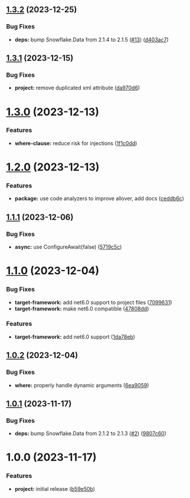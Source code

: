 ## [1.3.2](https://github.com/JonasSchubert/Snowflake.Data.Xt/compare/v1.3.1...v1.3.2) (2023-12-25)


### Bug Fixes

* **deps:** bump Snowflake.Data from 2.1.4 to 2.1.5 ([#13](https://github.com/JonasSchubert/Snowflake.Data.Xt/issues/13)) ([d403ac7](https://github.com/JonasSchubert/Snowflake.Data.Xt/commit/d403ac7d0b1f56b21fdfc17f8b8fb40850293d68))

## [1.3.1](https://github.com/JonasSchubert/Snowflake.Data.Xt/compare/v1.3.0...v1.3.1) (2023-12-15)


### Bug Fixes

* **project:** remove duplicated xml attribute ([da970d6](https://github.com/JonasSchubert/Snowflake.Data.Xt/commit/da970d6a78234af158181e434b9c25daf48351af))

# [1.3.0](https://github.com/JonasSchubert/Snowflake.Data.Xt/compare/v1.2.0...v1.3.0) (2023-12-13)


### Features

* **where-clause:** reduce risk for injections ([1f1c0dd](https://github.com/JonasSchubert/Snowflake.Data.Xt/commit/1f1c0dd5e66e5be82a8daec62a0e3a496c8b55a6))

# [1.2.0](https://github.com/JonasSchubert/Snowflake.Data.Xt/compare/v1.1.1...v1.2.0) (2023-12-13)


### Features

* **package:** use code analyzers to improve allover, add docs ([ceddb6c](https://github.com/JonasSchubert/Snowflake.Data.Xt/commit/ceddb6cad6124475a8a8f46ed79727279fecd5a2))

## [1.1.1](https://github.com/JonasSchubert/Snowflake.Data.Xt/compare/v1.1.0...v1.1.1) (2023-12-06)


### Bug Fixes

* **async:** use ConfigureAwait(false) ([5719c5c](https://github.com/JonasSchubert/Snowflake.Data.Xt/commit/5719c5cc6601875cbc7d5063ecf8f0700be8d2a3))

# [1.1.0](https://github.com/JonasSchubert/Snowflake.Data.Xt/compare/v1.0.2...v1.1.0) (2023-12-04)


### Bug Fixes

* **target-framework:** add net6.0 support to project files ([7099631](https://github.com/JonasSchubert/Snowflake.Data.Xt/commit/70996312198f6e2dce30cf22cea9f3512a32644e))
* **target-framework:** make net6.0 compatible ([47808dd](https://github.com/JonasSchubert/Snowflake.Data.Xt/commit/47808dd2f93ce4e3bacb02d07fe45b4d50d72be9))


### Features

* **target-framework:** add net6.0 support ([1da78eb](https://github.com/JonasSchubert/Snowflake.Data.Xt/commit/1da78ebab9e5049df0590725aa613ad16345a66c))

## [1.0.2](https://github.com/JonasSchubert/Snowflake.Data.Xt/compare/v1.0.1...v1.0.2) (2023-12-04)


### Bug Fixes

* **where:** properly handle dynamic arguments ([6ea9059](https://github.com/JonasSchubert/Snowflake.Data.Xt/commit/6ea90597a74ddbaf5e3cd1ef25a6888b2c8bdede))

## [1.0.1](https://github.com/JonasSchubert/Snowflake.Data.Xt/compare/v1.0.0...v1.0.1) (2023-11-17)


### Bug Fixes

* **deps:** bump Snowflake.Data from 2.1.2 to 2.1.3 ([#2](https://github.com/JonasSchubert/Snowflake.Data.Xt/issues/2)) ([9807c60](https://github.com/JonasSchubert/Snowflake.Data.Xt/commit/9807c60da9f40721f060cb8627f0e21b27310ca8))

# 1.0.0 (2023-11-17)


### Features

* **project:** initial release ([b59e50b](https://github.com/JonasSchubert/Snowflake.Data.Xt/commit/b59e50b18b9a81e46dcdf4ad9de8dbf2219a4573))
